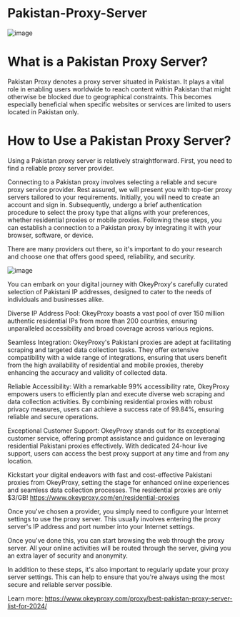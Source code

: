 # Pakistan-Proxy-Server
![image](https://github.com/OkeyProxyCom/Pakistan-Proxy-Server/assets/150340973/9bccf0cb-3785-4057-b3b5-3ebc6365439b)

# What is a Pakistan Proxy Server? 

Pakistan Proxy denotes a proxy server situated in Pakistan. It plays a vital role in enabling users worldwide to reach content within Pakistan that might otherwise be blocked due to geographical constraints. This becomes especially beneficial when specific websites or services are limited to users located in Pakistan only.

# How to Use a Pakistan Proxy Server?
Using a Pakistan proxy server is relatively straightforward. First, you need to find a reliable proxy server provider.

Connecting to a Pakistan proxy involves selecting a reliable and secure proxy service provider. Rest assured, we will present you with top-tier proxy servers tailored to your requirements. Initially, you will need to create an account and sign in. Subsequently, undergo a brief authentication procedure to select the proxy type that aligns with your preferences, whether residential proxies or mobile proxies. Following these steps, you can establish a connection to a Pakistan proxy by integrating it with your browser, software, or device.

There are many providers out there, so it's important to do your research and choose one that offers good speed, reliability, and security.

![image](https://github.com/OkeyProxyCom/Pakistan-Proxy-Server/assets/150340973/fe622e91-4b0d-412d-82aa-747d757a6135)

You can embark on your digital journey with OkeyProxy's carefully curated selection of Pakistani IP addresses, designed to cater to the needs of individuals and businesses alike.

Diverse IP Address Pool: OkeyProxy boasts a vast pool of over 150 million authentic residential IPs from more than 200 countries, ensuring unparalleled accessibility and broad coverage across various regions.

Seamless Integration: OkeyProxy's Pakistani proxies are adept at facilitating scraping and targeted data collection tasks. They offer extensive compatibility with a wide range of integrations, ensuring that users benefit from the high availability of residential and mobile proxies, thereby enhancing the accuracy and validity of collected data.

Reliable Accessibility: With a remarkable 99% accessibility rate, OkeyProxy empowers users to efficiently plan and execute diverse web scraping and data collection activities. By combining residential proxies with robust privacy measures, users can achieve a success rate of 99.84%, ensuring reliable and secure operations.

Exceptional Customer Support: OkeyProxy stands out for its exceptional customer service, offering prompt assistance and guidance on leveraging residential Pakistani proxies effectively. With dedicated 24-hour live support, users can access the best proxy support at any time and from any location.

Kickstart your digital endeavors with fast and cost-effective Pakistani proxies from OkeyProxy, setting the stage for enhanced online experiences and seamless data collection processes. The residential proxies are only $3/GB! 
https://www.okeyproxy.com/en/residential-proxies

Once you've chosen a provider, you simply need to configure your Internet settings to use the proxy server. This usually involves entering the proxy server's IP address and port number into your Internet settings.

Once you've done this, you can start browsing the web through the proxy server. All your online activities will be routed through the server, giving you an extra layer of security and anonymity.

In addition to these steps, it's also important to regularly update your proxy server settings. This can help to ensure that you're always using the most secure and reliable server possible.

Learn more: https://www.okeyproxy.com/proxy/best-pakistan-proxy-server-list-for-2024/
